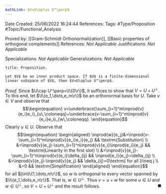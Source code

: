 ```yaml
---
mathLink: $V=U\oplus U^\perp$
---
```


<div class="topSpace"></div>

Date Created: 25/06/2022 16:24:44
References:
Tags: #Type/Proposition #Topic/Functional_Analysis

Proved by: [[Gram-Schmidt Orthonormalization]], [[Basic properties of orthogonal complements]]
References: <i>Not Applicable</i>
Justifications: <i>Not Applicable</i>

Specializations: <i>Not Applicable</i>
Generalizations: <i>Not Applicable</i>

``` ad-Proposition
title: Proposition.

Let $V$ be an inner product space. If $U$ is a finite-dimensional linear subspace of $V$, then $V=U\oplus U^\perp$.

```

<i>Proof.</i> Since $U\cap U^\perp=\l\{0\r\}$, it suffices to show that $V=U+U^\perp$. To this end, let $\l\{e_1,\dots,e_m\r\}$ be an orthonormal basis for $U$. Take $v\in V$ and observe that
$$\begin{equation}
    v=\underbrace{\sum_{i=1}^m\inprod{v}{e_i}e_i}_{u\,\coloneqq}+\underbrace{v-\sum_{i=1}^m\inprod{v}{e_i}e_i}_{w\,\coloneqq}.
\end{equation}$$
Clearly $u\in U$. Observe that
$$\begin{equation}
    \begin{aligned}
        \inprod{w}{e_j}&=\inprod{v-\sum_{i=1}^m\inprod{v}{e_i}e_i}{e_j} && \textrm{Substitution} \\
        &=\inprod{v}{e_j}-\sum_{i=1}^n\inprod{v}{e_i}\inprod{e_i}{e_j} && \textrm{Linearity in the first slot} \\
        &=\inprod{v}{e_j}-\sum_{i=1}^n\inprod{v}{e_i}\delta_{ij} && \inprod{e_i}{e_j}=\delta_{ij} \\
        &=\inprod{v}{e_j}-\inprod{v}{e_j} && \delta_{ij}=0\textrm{ for all }i\neq j \\
        &=0 && \textrm{Simplification}
    \end{aligned}
\end{equation}$$
for all $j\in\l\{1,\dots,m\r\}$, so $w$ is orthogonal to every vector spanned by $\l\{e_1,\dots,e_n\r\}$. That is, $w\in U^\perp$. Thus $v=u+w$ for some $u\in U$ and $w\in U^\perp$, so $V=U+U^\perp$ and the result follows.<span style="float:right;">$\blacksquare$</span>
